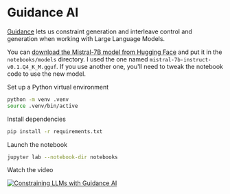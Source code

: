 # Guidance AI

[Guidance](https://github.com/guidance-ai/guidance) lets us constraint generation and interleave control and generation when working with Large Language Models.

You can [download the Mistral-7B model from Hugging Face](https://huggingface.co/TheBloke/Mistral-7B-v0.1-GGUF) and put it in the `notebooks/models` directory. I used the one named `mistral-7b-instruct-v0.1.Q4_K_M.gguf`. If you use another one, you'll need to tweak the notebook code to use the new model.

Set up a Python virtual environment

```bash
python -m venv .venv
source .venv/bin/active
```

Install dependencies

```bash
pip install -r requirements.txt
```

Launch the notebook

```bash
jupyter lab --notebook-dir notebooks
```

Watch the video

[![Constraining LLMs with Guidance AI](https://img.youtube.com/vi/4Wz61w5zbCk/0.jpg)](https://www.youtube.com/watch?v=4Wz61w5zbCk "Constraining LLMs with Guidance AI")
